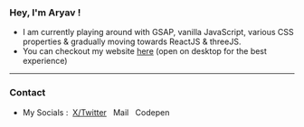 ### Hey, I'm Aryav !

- I am currently playing around with GSAP, vanilla JavaScript, various CSS properties & gradually moving towards ReactJS & threeJS.
- You can checkout my website <a href="https://aryav.vercel.app">here</a> (open on desktop for the best experience)
<hr>

### Contact 
- My Socials :  &nbsp;<a href="https://x.com/aryavcr">X/Twitter</a> &nbsp; <a href="mailto:aryavcr@gmail.com" style="text-decoration: none;">Mail</a> &nbsp; <a href="https://codepen.io/aryavcr" style="text-decoration: none;">Codepen</a>
